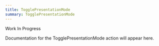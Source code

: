 ```yaml
---
title: TogglePresentationMode
summary: TogglePresentationMode
---
```


Work In Progress

Documentation for the TogglePresentationMode action will appear here.
